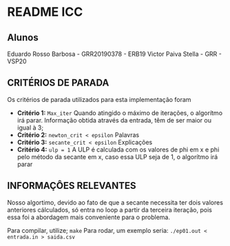 # README ICC 

## Alunos 
Eduardo Rosso Barbosa - GRR20190378 - ERB19
Victor Paiva Stella - GRR - VSP20

## CRITÉRIOS DE PARADA

Os critérios de parada utilizados para esta implementação foram

* **Critério 1:** `Max_iter` 
Quando atingido o máximo de iterações, o algorítmo irá parar. Informação obtida através da entrada, têm de ser maior ou igual à 3;
* **Critério 2:** `newton_crit < epsilon`
Palavras
* **Critério 3:** `secante_crit < epsilon`
Explicações
* **Critério 4:** `ulp = 1` 
A ULP é calculada com os valores de phi em x e phi pelo método da secante em x, caso essa ULP seja de 1, o algorítmo irá parar

## INFORMAÇÔES RELEVANTES

Nosso algortimo, devido ao fato de que a secante necessita ter dois valores anteriores cálculados, só entra no loop a partir da terceira iteração, pois essa foi a abordagem mais conveniente para o problema. 

Para compilar, utilize; `make`
Para rodar, um exemplo seria: `./ep01.out < entrada.in > saida.csv`